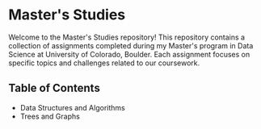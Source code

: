 # Master's Studies

Welcome to the Master's Studies repository! This repository contains a collection of assignments completed during my Master's program in Data Science at University of Colorado, Boulder. Each assignment focuses on specific topics and challenges related to our coursework.

## Table of Contents
- Data Structures and Algorithms
- Trees and Graphs
